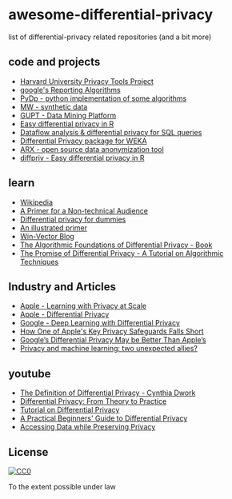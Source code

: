 # awesome-differential-privacy
list of differential-privacy related repositories (and a bit more)

## code and projects
- [Harvard University Privacy Tools Project](http://privacytools.seas.harvard.edu/)
- [google's Reporting Algorithms](https://github.com/google/rappor)
- [PyDp - python implementation of some algorithms](https://github.com/menisadi/pydp)
- [MW - synthetic data](https://github.com/mrtzh/PrivateMultiplicativeWeights.jl)
- [GUPT - Data Mining Platform](https://github.com/prashmohan/GUPT)
- [Easy differential privacy in R](https://github.com/brubinstein/diffpriv)
- [Dataflow analysis & differential privacy for SQL queries](https://github.com/uber/sql-differential-privacy)
- [Differential Privacy package for WEKA](https://github.com/NidhiKat/DPWeka)
- [ARX - open source data anonymization tool](https://github.com/arx-deidentifier/arx)
- [diffpriv  - Easy differential privacy in R](http://www.bipr.net/diffpriv/)

## learn
- [Wikipedia](https://en.wikipedia.org/wiki/Differential_privacy)
- [A Primer for a Non-technical Audience](http://privacytools.seas.harvard.edu/files/privacytools/files/pedagogical-document-dp_0.pdf)
- [Differential privacy for dummies](https://github.com/frankmcsherry/blog/blob/master/posts/2016-02-03.md)
- [An illustrated primer](https://github.com/frankmcsherry/blog/blob/master/posts/2016-02-06.md)
- [Win-Vector Blog](http://www.win-vector.com/blog/2015/11/our-differential-privacy-mini-series/)
- [The Algorithmic Foundations of Differential Privacy - Book](https://www.cis.upenn.edu/~aaroth/Papers/privacybook.pdf)
- [The Promise of Differential Privacy - A Tutorial on Algorithmic Techniques](https://www.microsoft.com/en-us/research/wp-content/uploads/2011/10/PID2016981.pdf)

## Industry and Articles
- [Apple -  Learning with Privacy at Scale ](https://machinelearning.apple.com/2017/12/06/learning-with-privacy-at-scale.html)
- [Apple - Differential Privacy](https://www.apple.com/privacy/docs/Differential_Privacy_Overview.pdf)
- [Google - Deep Learning with Differential Privacy](https://ai.google/research/pubs/pub45428)
- [How One of Apple's Key Privacy Safeguards Falls Short](https://www.wired.com/story/apple-differential-privacy-shortcomings/)
- [Google’s Differential Privacy May be Better Than Apple’s](https://www.macobserver.com/analysis/google-apple-differential-privacy/)
- [Privacy and machine learning: two unexpected allies?](http://www.cleverhans.io/privacy/2018/04/29/privacy-and-machine-learning.html)

## youtube
- [The Definition of Differential Privacy - Cynthia Dwork](https://www.youtube.com/watch?v=lg-VhHlztqo)
- [Differential Privacy: From Theory to Practice](https://www.youtube.com/playlist?list=PL8Vt-7cSFnw1li73YXZdTaiAeXFkmWWRh)
- [Tutorial on Differential Privacy](https://www.youtube.com/watch?v=ekIL65D0R3o)
- [A Practical Beginners' Guide to Differential Privacy](https://www.youtube.com/watch?v=Gx13lgEudtU)
- [Accessing Data while Preserving Privacy](https://www.youtube.com/watch?v=GBw07xJyc0c&t=20s)

## License

[![CC0](http://mirrors.creativecommons.org/presskit/buttons/88x31/svg/cc-zero.svg)](https://creativecommons.org/publicdomain/zero/1.0/)

To the extent possible under law
